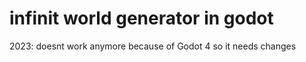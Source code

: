 # infinit world generator in godot

2023: doesnt work anymore because of Godot 4 so it needs changes
